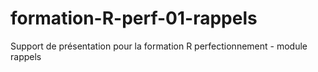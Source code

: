 # formation-R-perf-01-rappels
Support de présentation pour la formation R perfectionnement - module rappels
